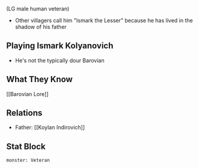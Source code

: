 (LG male human veteran)
- Other villagers call him "Ismark the Lesser" because he has lived in the shadow of his father
## Playing Ismark Kolyanovich
- He's not the typically dour Barovian
## What They Know
[[Barovian Lore]]
## Relations
- Father: [[Koylan Indirovich]]
## Stat Block

```statblock
monster: Veteran
```
